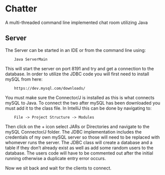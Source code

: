 # Chatter

A multi-threaded command line implemented chat room utilizing Java

## Server

The Server can be started in an IDE or from the command line using:

        Java ServerMain

This will start the server on port 8191 and try and get a connection to the database. In order to utilize the JDBC code you will first need to install mySQL from here:

        https://dev.mysql.com/downloads/

You must make sure the Connector/J is installed as this is what connects mySQL to Java. To connect the two after mySQL has been downloaded you must add it to the class file. In IntelliJ this can be done by navigating to:

        File -> Project Structure -> Modules

Then click on the + icon select JARs or Directories and navigate to the mySQL Connector/J folder. The JDBC implementation includes the credentials of my own mySQL server so those will need to be replaced with
whomever runs the server. The JDBC class will create a database and a table if they don’t already exist as well as add some random users to the database. The users code will have to be commented out after the initial running otherwise a duplicate entry error occurs.

Now we sit back and wait for the clients to connect.
